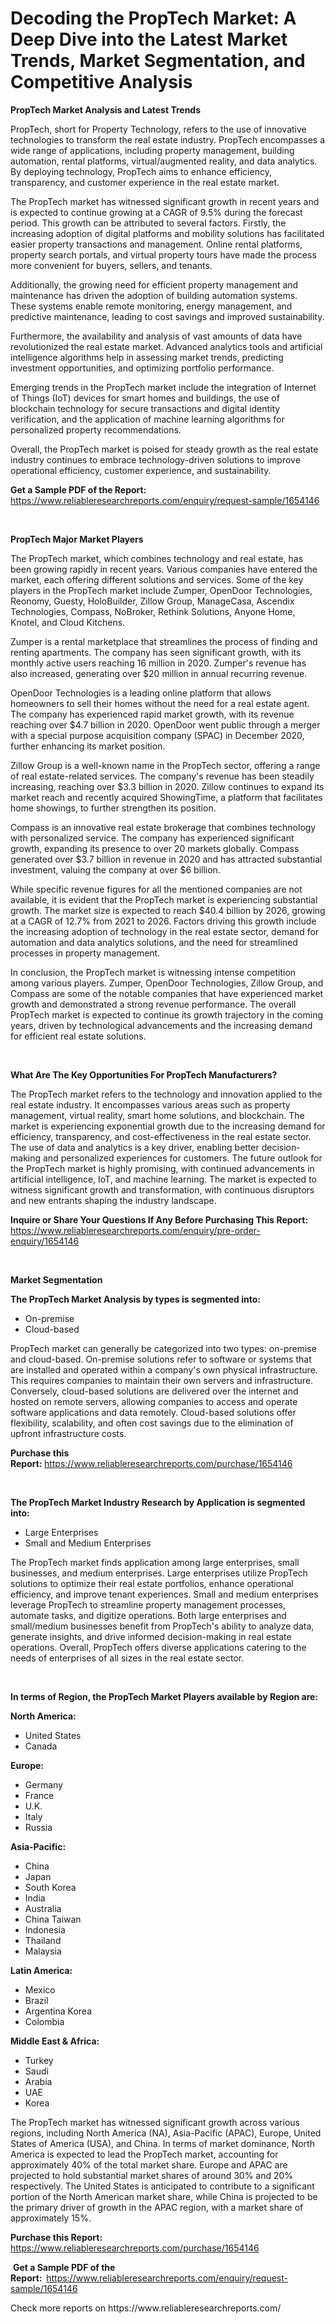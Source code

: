 <p><h1>Decoding the PropTech Market: A Deep Dive into the Latest Market Trends, Market Segmentation, and Competitive Analysis</h1></p><p><strong>PropTech Market Analysis and Latest Trends</strong></p>
<p><p>PropTech, short for Property Technology, refers to the use of innovative technologies to transform the real estate industry. PropTech encompasses a wide range of applications, including property management, building automation, rental platforms, virtual/augmented reality, and data analytics. By deploying technology, PropTech aims to enhance efficiency, transparency, and customer experience in the real estate market.</p><p>The PropTech market has witnessed significant growth in recent years and is expected to continue growing at a CAGR of 9.5% during the forecast period. This growth can be attributed to several factors. Firstly, the increasing adoption of digital platforms and mobility solutions has facilitated easier property transactions and management. Online rental platforms, property search portals, and virtual property tours have made the process more convenient for buyers, sellers, and tenants.</p><p>Additionally, the growing need for efficient property management and maintenance has driven the adoption of building automation systems. These systems enable remote monitoring, energy management, and predictive maintenance, leading to cost savings and improved sustainability.</p><p>Furthermore, the availability and analysis of vast amounts of data have revolutionized the real estate market. Advanced analytics tools and artificial intelligence algorithms help in assessing market trends, predicting investment opportunities, and optimizing portfolio performance.</p><p>Emerging trends in the PropTech market include the integration of Internet of Things (IoT) devices for smart homes and buildings, the use of blockchain technology for secure transactions and digital identity verification, and the application of machine learning algorithms for personalized property recommendations.</p><p>Overall, the PropTech market is poised for steady growth as the real estate industry continues to embrace technology-driven solutions to improve operational efficiency, customer experience, and sustainability.</p></p>
<p><strong>Get a Sample PDF of the Report:&nbsp;</strong> <a href="https://www.reliableresearchreports.com/enquiry/request-sample/1654146">https://www.reliableresearchreports.com/enquiry/request-sample/1654146</a></p>
<p>&nbsp;</p>
<p><strong>PropTech Major Market Players</strong></p>
<p><p>The PropTech market, which combines technology and real estate, has been growing rapidly in recent years. Various companies have entered the market, each offering different solutions and services. Some of the key players in the PropTech market include Zumper, OpenDoor Technologies, Reonomy, Guesty, HoloBuilder, Zillow Group, ManageCasa, Ascendix Technologies, Compass, NoBroker, Rethink Solutions, Anyone Home, Knotel, and Cloud Kitchens.</p><p>Zumper is a rental marketplace that streamlines the process of finding and renting apartments. The company has seen significant growth, with its monthly active users reaching 16 million in 2020. Zumper's revenue has also increased, generating over $20 million in annual recurring revenue.</p><p>OpenDoor Technologies is a leading online platform that allows homeowners to sell their homes without the need for a real estate agent. The company has experienced rapid market growth, with its revenue reaching over $4.7 billion in 2020. OpenDoor went public through a merger with a special purpose acquisition company (SPAC) in December 2020, further enhancing its market position.</p><p>Zillow Group is a well-known name in the PropTech sector, offering a range of real estate-related services. The company's revenue has been steadily increasing, reaching over $3.3 billion in 2020. Zillow continues to expand its market reach and recently acquired ShowingTime, a platform that facilitates home showings, to further strengthen its position.</p><p>Compass is an innovative real estate brokerage that combines technology with personalized service. The company has experienced significant growth, expanding its presence to over 20 markets globally. Compass generated over $3.7 billion in revenue in 2020 and has attracted substantial investment, valuing the company at over $6 billion.</p><p>While specific revenue figures for all the mentioned companies are not available, it is evident that the PropTech market is experiencing substantial growth. The market size is expected to reach $40.4 billion by 2026, growing at a CAGR of 12.7% from 2021 to 2026. Factors driving this growth include the increasing adoption of technology in the real estate sector, demand for automation and data analytics solutions, and the need for streamlined processes in property management.</p><p>In conclusion, the PropTech market is witnessing intense competition among various players. Zumper, OpenDoor Technologies, Zillow Group, and Compass are some of the notable companies that have experienced market growth and demonstrated a strong revenue performance. The overall PropTech market is expected to continue its growth trajectory in the coming years, driven by technological advancements and the increasing demand for efficient real estate solutions.</p></p>
<p>&nbsp;</p>
<p><strong>What Are The Key Opportunities For PropTech Manufacturers?</strong></p>
<p><p>The PropTech market refers to the technology and innovation applied to the real estate industry. It encompasses various areas such as property management, virtual reality, smart home solutions, and blockchain. The market is experiencing exponential growth due to the increasing demand for efficiency, transparency, and cost-effectiveness in the real estate sector. The use of data and analytics is a key driver, enabling better decision-making and personalized experiences for customers. The future outlook for the PropTech market is highly promising, with continued advancements in artificial intelligence, IoT, and machine learning. The market is expected to witness significant growth and transformation, with continuous disruptors and new entrants shaping the industry landscape.</p></p>
<p><strong>Inquire or Share Your Questions If Any Before Purchasing This Report:</strong> <a href="https://www.reliableresearchreports.com/enquiry/pre-order-enquiry/1654146">https://www.reliableresearchreports.com/enquiry/pre-order-enquiry/1654146</a></p>
<p>&nbsp;</p>
<p><strong>Market Segmentation</strong></p>
<p><strong>The PropTech Market Analysis by types is segmented into:</strong></p>
<p><ul><li>On-premise</li><li>Cloud-based</li></ul></p>
<p><p>PropTech market can generally be categorized into two types: on-premise and cloud-based. On-premise solutions refer to software or systems that are installed and operated within a company's own physical infrastructure. This requires companies to maintain their own servers and infrastructure. Conversely, cloud-based solutions are delivered over the internet and hosted on remote servers, allowing companies to access and operate software applications and data remotely. Cloud-based solutions offer flexibility, scalability, and often cost savings due to the elimination of upfront infrastructure costs.</p></p>
<p><strong>Purchase this Report:&nbsp;</strong><a href="https://www.reliableresearchreports.com/purchase/1654146">https://www.reliableresearchreports.com/purchase/1654146</a></p>
<p>&nbsp;</p>
<p><strong>The PropTech Market Industry Research by Application is segmented into:</strong></p>
<p><ul><li>Large Enterprises</li><li>Small and Medium Enterprises</li></ul></p>
<p><p>The PropTech market finds application among large enterprises, small businesses, and medium enterprises. Large enterprises utilize PropTech solutions to optimize their real estate portfolios, enhance operational efficiency, and improve tenant experiences. Small and medium enterprises leverage PropTech to streamline property management processes, automate tasks, and digitize operations. Both large enterprises and small/medium businesses benefit from PropTech's ability to analyze data, generate insights, and drive informed decision-making in real estate operations. Overall, PropTech offers diverse applications catering to the needs of enterprises of all sizes in the real estate sector.</p></p>
<p>&nbsp;</p>
<p><strong>In terms of Region, the PropTech Market Players available by Region are:</strong></p>
<p>
    <p> <strong> North America: </strong>
        <ul>
            <li>United States</li>
            <li>Canada</li>
        </ul>
        </p> 
    <p> <strong> Europe: </strong>
        <ul>
            <li>Germany</li>
            <li>France</li>
            <li>U.K.</li>
            <li>Italy</li>
            <li>Russia</li>
        </ul>
        </p> 
    <p> <strong> Asia-Pacific: </strong>
        <ul>
            <li>China</li>
            <li>Japan</li>
            <li>South Korea</li>
            <li>India</li>
            <li>Australia</li>
            <li>China Taiwan</li>
            <li>Indonesia</li>
            <li>Thailand</li>
            <li>Malaysia</li>
        </ul>
        </p> 
    <p> <strong> Latin America: </strong>
        <ul>
            <li>Mexico</li>
            <li>Brazil</li>
            <li>Argentina Korea</li>
            <li>Colombia</li>
        </ul>
        </p> 
    <p> <strong> Middle East & Africa: </strong>
        <ul>
            <li>Turkey</li>
            <li>Saudi</li>
            <li>Arabia</li>
            <li>UAE</li>
            <li>Korea</li>
        </ul>
    </p>
    </p>
<p><p>The PropTech market has witnessed significant growth across various regions, including North America (NA), Asia-Pacific (APAC), Europe, United States of America (USA), and China. In terms of market dominance, North America is expected to lead the PropTech market, accounting for approximately 40% of the total market share. Europe and APAC are projected to hold substantial market shares of around 30% and 20% respectively. The United States is anticipated to contribute to a significant portion of the North American market share, while China is projected to be the primary driver of growth in the APAC region, with a market share of approximately 15%.</p></p>
<p><strong>Purchase this Report: </strong><a href="https://www.reliableresearchreports.com/purchase/1654146">https://www.reliableresearchreports.com/purchase/1654146</a></p>
<p>&nbsp;<strong>Get a Sample PDF of the Report:&nbsp;&nbsp;</strong><a href="https://www.reliableresearchreports.com/enquiry/request-sample/1654146">https://www.reliableresearchreports.com/enquiry/request-sample/1654146</a></p>
<p><strong></strong></p>
<p>Check more reports on https://www.reliableresearchreports.com/</p>
